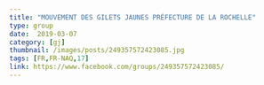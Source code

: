 ```yaml
---
title: "MOUVEMENT DES GILETS JAUNES PRÉFECTURE DE LA ROCHELLE"
type: group
date:  2019-03-07
category: [gj]
thumbnail: /images/posts/249357572423085.jpg
tags: [FR,FR-NAQ,17]
link: https://www.facebook.com/groups/249357572423085/
---
```

